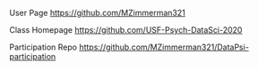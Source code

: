 User Page
  https://github.com/MZimmerman321

Class Homepage
  https://github.com/USF-Psych-DataSci-2020

Participation Repo
  https://github.com/MZimmerman321/DataPsi-participation
  
